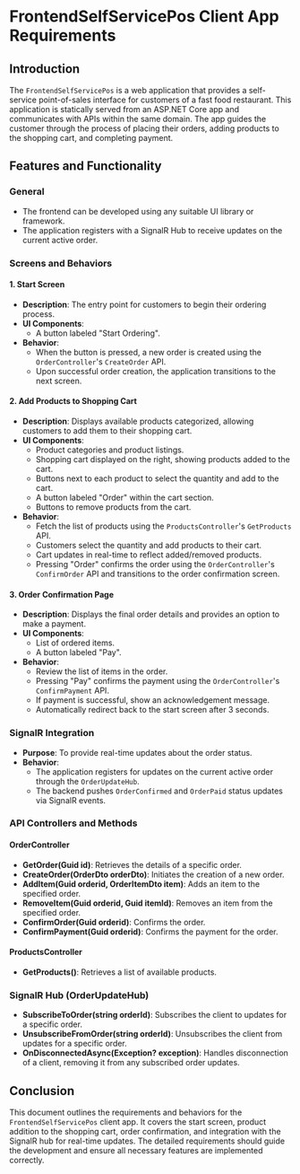 ﻿# FrontendSelfServicePos Client App Requirements

## Introduction
The `FrontendSelfServicePos` is a web application that provides a self-service point-of-sales interface for customers of a fast food restaurant. This application is statically served from an ASP.NET Core app and communicates with APIs within the same domain. The app guides the customer through the process of placing their orders, adding products to the shopping cart, and completing payment.

## Features and Functionality
### General
- The frontend can be developed using any suitable UI library or framework.
- The application registers with a SignalR Hub to receive updates on the current active order.

### Screens and Behaviors

#### 1. Start Screen
- **Description**: The entry point for customers to begin their ordering process.
- **UI Components**:
    - A button labeled "Start Ordering".
- **Behavior**:
    - When the button is pressed, a new order is created using the `OrderController`'s `CreateOrder` API.
    - Upon successful order creation, the application transitions to the next screen.

#### 2. Add Products to Shopping Cart
- **Description**: Displays available products categorized, allowing customers to add them to their shopping cart.
- **UI Components**:
    - Product categories and product listings.
    - Shopping cart displayed on the right, showing products added to the cart.
    - Buttons next to each product to select the quantity and add to the cart.
    - A button labeled "Order" within the cart section.
    - Buttons to remove products from the cart.
- **Behavior**:
    - Fetch the list of products using the `ProductsController`'s `GetProducts` API.
    - Customers select the quantity and add products to their cart.
    - Cart updates in real-time to reflect added/removed products.
    - Pressing "Order" confirms the order using the `OrderController`'s `ConfirmOrder` API and transitions to the order confirmation screen.

#### 3. Order Confirmation Page
- **Description**: Displays the final order details and provides an option to make a payment.
- **UI Components**:
    - List of ordered items.
    - A button labeled "Pay".
- **Behavior**:
    - Review the list of items in the order.
    - Pressing "Pay" confirms the payment using the `OrderController`'s `ConfirmPayment` API.
    - If payment is successful, show an acknowledgement message.
    - Automatically redirect back to the start screen after 3 seconds.

### SignalR Integration
- **Purpose**: To provide real-time updates about the order status.
- **Behavior**:
    - The application registers for updates on the current active order through the `OrderUpdateHub`.
    - The backend pushes `OrderConfirmed` and `OrderPaid` status updates via SignalR events.

### API Controllers and Methods

#### OrderController
- **GetOrder(Guid id)**: Retrieves the details of a specific order.
- **CreateOrder(OrderDto orderDto)**: Initiates the creation of a new order.
- **AddItem(Guid orderid, OrderItemDto item)**: Adds an item to the specified order.
- **RemoveItem(Guid orderid, Guid itemId)**: Removes an item from the specified order.
- **ConfirmOrder(Guid orderid)**: Confirms the order.
- **ConfirmPayment(Guid orderid)**: Confirms the payment for the order.

#### ProductsController
- **GetProducts()**: Retrieves a list of available products.

### SignalR Hub (OrderUpdateHub)
- **SubscribeToOrder(string orderId)**: Subscribes the client to updates for a specific order.
- **UnsubscribeFromOrder(string orderId)**: Unsubscribes the client from updates for a specific order.
- **OnDisconnectedAsync(Exception? exception)**: Handles disconnection of a client, removing it from any subscribed order updates.

## Conclusion
This document outlines the requirements and behaviors for the `FrontendSelfServicePos` client app. It covers the start screen, product addition to the shopping cart, order confirmation, and integration with the SignalR hub for real-time updates. The detailed requirements should guide the development and ensure all necessary features are implemented correctly.